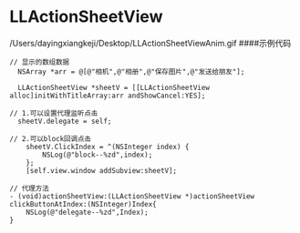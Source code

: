 # LLActionSheetView

 /Users/dayingxiangkeji/Desktop/LLActionSheetViewAnim.gif
####示例代码
```
// 显示的数组数据
  NSArray *arr = @[@"相机",@"相册",@"保存图片",@"发送给朋友"];
  
  LLActionSheetView *sheetV = [[LLActionSheetView alloc]initWithTitleArray:arr andShowCancel:YES];              
  
// 1.可以设置代理监听点击
  sheetV.delegate = self;  
    
// 2.可以block回调点击
    sheetV.ClickIndex = ^(NSInteger index) {
        NSLog(@"block--%zd",index);
    };
    [self.view.window addSubview:sheetV];
    
// 代理方法    
- (void)actionSheetView:(LLActionSheetView *)actionSheetView clickButtonAtIndex:(NSInteger)Index{
    NSLog(@"delegate--%zd",Index);
}

```